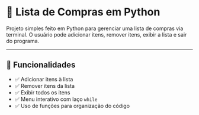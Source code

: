 # 🛒 Lista de Compras em Python

Projeto simples feito em Python para gerenciar uma lista de compras via terminal. O usuário pode adicionar itens, remover itens, exibir a lista e sair do programa.

---

## 📌 Funcionalidades

- ✅ Adicionar itens à lista
- ✅ Remover itens da lista
- ✅ Exibir todos os itens
- ✅ Menu interativo com laço `while`
- ✅ Uso de funções para organização do código
